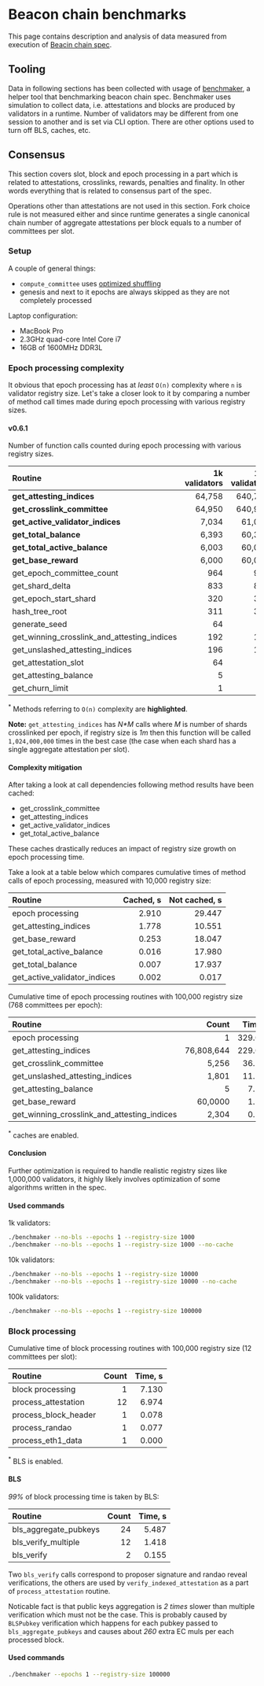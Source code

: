# Beacon chain benchmarks

This page contains description and analysis of data measured from execution of [Beacin chain spec](https://github.com/ethereum/eth2.0-specs/blob/dev/specs/core/0_beacon-chain.md).

## Tooling
Data in following sections has been collected with usage of [benchmaker](https://github.com/harmony-dev/beacon-chain-java/wiki/Benchmaker), a helper tool that benchmarking beacon chain spec.
Benchmaker uses simulation to collect data, i.e. attestations and blocks are produced by validators in a runtime.
Number of validators may be different from one session to another and is set via CLI option.
There are other options used to turn off BLS, caches, etc.

## Consensus
This section covers slot, block and epoch processing in a part which is related to attestations, crosslinks, rewards, penalties and finality. 
In other words everything that is related to consensus part of the spec. 

Operations other than attestations are not used in this section.
Fork choice rule is not measured either and since runtime generates a single canonical chain number of aggregate attestations per block equals to a number of committees per slot.

### Setup
A couple of general things:
- `compute_committee` uses [optimized shuffling](https://github.com/protolambda/eth2-shuffle/blob/master/shuffle.go#L159)
- genesis and next to it epochs are always skipped as they are not completely processed

Laptop configuration:
- MacBook Pro
- 2.3GHz quad-core Intel Core i7
- 16GB of 1600MHz DDR3L

### Epoch processing complexity
It obvious that epoch processing has at _least_ `O(n)` complexity where `n` is validator registry size.
Let's take a closer look to it by comparing a number of method call times made during epoch processing 
with various registry sizes.

#### v0.6.1
Number of function calls counted during epoch processing with various registry sizes.

| Routine                                     | 1k validators | 10k validators | 100k validators |
|:--------------------------------------------|--------------:|---------------:|----------------:|
| **get_attesting_indices**                   | 64,758        | 640,758        | 76,808,644      |
| **get_crosslink_committee**                 | 64,950        | 640,950        | n/a             |
| **get_active_validator_indices**            | 7,034         | 61,034         | n/a             | 
| **get_total_balance**                       | 6,393         | 60,393         | n/a             | 
| **get_total_active_balance**                | 6,003         | 60,003         | 600,003         | 
| **get_base_reward**                         | 6,000         | 60,000         | 600,000         | 
| get_epoch_committee_count                   | 964           | 964            | 22,864          | 
| get_shard_delta                             | 833           | 833            | 18,313          | 
| get_epoch_start_shard                       | 320           | 320            | 6,852           | 
| hash_tree_root                              | 311           | 311            | 3,721           | 
| generate_seed                               | 64            | 64             | 3,780           | 
| get_winning_crosslink_and_attesting_indices | 192           | 192            | 2,304           | 
| get_unslashed_attesting_indices             | 196           | 196            | 1,801           | 
| get_attestation_slot                        | 64            | 64             | 768             | 
| get_attesting_balance                       | 5             | 5              | 5               | 
| get_churn_limit                             | 1             | 1              | 1               | 

<sup>*</sup> Methods referring to `O(n)` complexity are **highlighted**.

<strong>Note:</strong> `get_attesting_indices` has _N*M_ calls where _M_ is number of shards crosslinked per epoch, if registry size is _1m_ then this function will be called `1,024,000,000` times in the best case (the case when each shard has a single aggregate attestation per slot).

#### Complexity mitigation
After taking a look at call dependencies following method results have been cached:
- get_crosslink_committee
- get_attesting_indices
- get_active_validator_indices
- get_total_active_balance

These caches drastically reduces an impact of registry size growth on epoch processing time.

Take a look at a table below which compares cumulative times of method calls of epoch processing,
measured with 10,000 registry size:

| Routine                      | Cached, s  | Not cached, s  |
|:-----------------------------|-----------:|---------------:|
| epoch processing             | 2.910      | 29.447         |
| get_attesting_indices        | 1.778      | 10.551         |
| get_base_reward              | 0.253      | 18.047         |
| get_total_active_balance     | 0.016      | 17.980         |
| get_total_balance            | 0.007      | 17.937         |
| get_active_validator_indices | 0.002      | 0.017          |


Cumulative time of epoch processing routines with 100,000 registry size (768 committees per epoch):

| Routine                                     |      Count | Time, s  |
|:--------------------------------------------|-----------:|---------:|
| epoch processing                            | 1          | 329.063  |
| get_attesting_indices                       | 76,808,644 | 229.031  |
| get_crosslink_committee                     | 5,256      | 36.195   |
| get_unslashed_attesting_indices             | 1,801      | 11.516   |
| get_attesting_balance                       | 5          | 7.107    |
| get_base_reward                             | 60,0000    | 1.127    |
| get_winning_crosslink_and_attesting_indices | 2,304      | 0.505    |

<sup>*</sup> caches are enabled.

#### Conclusion
Further optimization is required to handle realistic registry sizes like 1,000,000 validators, it highly likely involves optimization of some algorithms written in the spec.

#### Used commands
1k validators:
```bash
./benchmaker --no-bls --epochs 1 --registry-size 1000
./benchmaker --no-bls --epochs 1 --registry-size 1000 --no-cache
```
10k validators:
```bash
./benchmaker --no-bls --epochs 1 --registry-size 10000
./benchmaker --no-bls --epochs 1 --registry-size 10000 --no-cache
```
100k validators:
```bash
./benchmaker --no-bls --epochs 1 --registry-size 100000
```

### Block processing
Cumulative time of block processing routines with 100,000 registry size (12 committees per slot):

| Routine              | Count | Time, s  |
|:---------------------|------:|---------:|
| block processing     | 1     | 7.130    |
| process_attestation  | 12    | 6.974    |
| process_block_header | 1     | 0.078    |
| process_randao       | 1     | 0.077    |
| process_eth1_data    | 1     | 0.000    |

<sup>*</sup> BLS is enabled.

#### BLS
_99%_ of block processing time is taken by BLS:

| Routine               | Count | Time, s  |
|:----------------------|------:|---------:|
| bls_aggregate_pubkeys | 24    | 5.487    |
| bls_verify_multiple   | 12    | 1.418    |
| bls_verify            | 2     | 0.155    |

Two `bls_verify` calls correspond to proposer signature and randao reveal verifications, the others are used by `verify_indexed_attestation` as a part of `process_attestation` routine.

Noticable fact is that public keys aggregation is _2 times_ slower than multiple verification which must not be the case. This is probably caused by `BLSPubkey` verification which happens for each pubkey passed to `bls_aggregate_pubkeys` and causes about _260_ extra EC muls per each processed block.

#### Used commands
```bash
./benchmaker --epochs 1 --registry-size 100000
```
